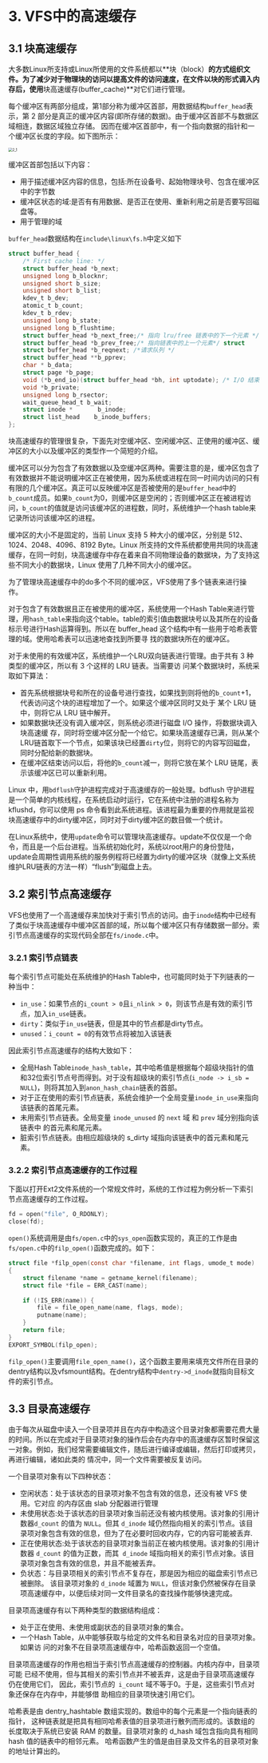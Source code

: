 # 3. VFS中的高速缓存

## 3.1 块高速缓存

大多数Linux所支持或Linux所使用的文件系统都以**块（block）**的方式组织文件。为了减少对于物理块的访问以提高文件的访问速度，在文件以块的形式调入内存后，使用**块高速缓存(buffer_cache)**对它们进行管理。

每个缓冲区有两部分组成，第1部分称为缓冲区首部，用数据结构`buffer_head`表示，第 2 部分是真正的缓冲区内容(即所存储的数据)。由于缓冲区首部不与数据区域相连，数据区域独立存储。 因而在缓冲区首部中，有一个指向数据的指针和一个缓冲区长度的字段。如下图所示：

<img src="./images/2_1.png" alt="2_1" style="zoom:50%;" />

缓冲区首部包括以下内容：

* 用于描述缓冲区内容的信息，包括:所在设备号、起始物理块号、包含在缓冲区中的字节数
* 缓冲区状态的域:是否有有用数据、是否正在使用、重新利用之前是否要写回磁盘等。
* 用于管理的域

`buffer_head`数据结构在`include\linux\fs.h`中定义如下

```c
struct buffer_head {
    /* First cache line: */
 	struct buffer_head *b_next;
 	unsigned long b_blocknr;
 	unsigned short b_size;
 	unsigned short b_list;
	kdev_t b_dev;
	atomic_t b_count;
 	kdev_t b_rdev;
	unsigned long b_state;
	unsigned long b_flushtime;
	struct buffer_head *b_next_free;/* 指向 lru/free 链表中的下一个元素 */
	struct buffer_head *b_prev_free;/* 指向链表中的上一个元素*/ struct 	buffer_head *b_this_page;/* 每个页面中的缓冲区链表*/
	struct buffer_head *b_reqnext; /*请求队列 */
	struct buffer_head **b_pprev;
	char * b_data;
	struct page *b_page;
	void (*b_end_io)(struct buffer_head *bh, int uptodate); /* I/O 结束方法*/
    void *b_private;
    unsigned long b_rsector;
    wait_queue_head_t b_wait;
    struct inode *       b_inode;
	struct list_head    b_inode_buffers;
};

```

块高速缓存的管理很复杂，下面先对空缓冲区、空闲缓冲区、正使用的缓冲区、缓冲区的大小以及缓冲区的类型作一个简短的介绍。

缓冲区可以分为包含了有效数据以及空缓冲区两种。需要注意的是，缓冲区包含了有效数据并不能说明缓冲区正在被使用，因为系统或进程在同一时间内访问的只有有限的几个缓冲区。真正可以反映缓冲区是否被使用的是`buffer_head`中的`b_count`成员。如果`b_count`为0，则缓冲区是空闲的；否则缓冲区正在被进程访问，`b_count`的值就是访问该缓冲区的进程数，同时，系统维护一个hash table来记录所访问该缓冲区的进程。

缓冲区的大小不是固定的，当前 Linux 支持 5 种大小的缓冲区，分别是 512、1024、2048、4096、8192 Byte。Linux 所支持的文件系统都使用共同的块高速缓存，在同一时刻，块高速缓存中存在着来自不同物理设备的数据块，为了支持这些不同大小的数据块，Linux 使用了几种不同大小的缓冲区。

为了管理块高速缓存中的do多个不同的缓冲区，VFS使用了多个链表来进行操作。

对于包含了有效数据且正在被使用的缓冲区，系统使用一个Hash Table来进行管理，用`hash_table`来指向这个table。table的索引值由数据块号以及其所在的设备标示号进行Hash运算得到。所以在 buffer_head 这个结构中有一些用于哈希表管理的域。使用哈希表可以迅速地查找到所要寻 找的数据块所在的缓冲区。

对于未使用的有效缓冲区，系统维护一个LRU双向链表进行管理。由于共有 3 种类型的缓冲区，所以有 3 个这样的 LRU 链表。当需要访 问某个数据块时，系统采取如下算法：

* 首先系统根据块号和所在的设备号进行查找，如果找到则将他的`b_count`+1，代表访问这个块的进程增加了一个。如果这个缓冲区同时又处于 某个 LRU 链中，则将它从 LRU 链中解开。
* 如果数据块还没有调入缓冲区，则系统必须进行磁盘 I/O 操作，将数据块调入块高速缓 存，同时将空缓冲区分配一个给它。如果块高速缓存已满，则从某个LRU链首取下一个节点，如果该块已经置`dirty`位，则将它的内容写回磁盘，同时分配给新的数据块。
* 在缓冲区结束访问以后，将他的`b_count`减一，则将它放在某个 LRU 链尾，表示该缓冲区已可以重新利用。

Linux 中，用`bdflush`守护进程完成对于高速缓存的一般处理。bdflush 守护进程是一个简单的内核线程，在系统启动时运行，它在系统中注册的进程名称为 kflushd，你可以使用 ps 命令看到此系统进程。该进程最为重要的作用就是监视块高速缓存中的dirty缓冲区，同时对于dirty缓冲区的数目做一个统计。

在Linux系统中，使用`update`命令可以管理块高速缓存。update不仅仅是一个命令，而且是一个后台进程。当系统初始化时，系统以root用户的身份登陆，update会周期性调用系统的服务例程将已经置为dirty的缓冲区块（就像上文系统维护LRU链表的方法一样）“flush”到磁盘上去。

## 3.2 索引节点高速缓存

VFS也使用了一个高速缓存来加快对于索引节点的访问。由于`inode`结构中已经有了类似于块高速缓存中缓冲区首部的域，所以每个缓冲区只有存储数据一部分。索引节点高速缓存的实现代码全部在`fs/inode.c`中。

### 3.2.1 索引节点链表

每个索引节点可能处在系统维护的Hash Table中，也可能同时处于下列链表的一种当中：

* `in_use`：如果节点的`i_count > 0`且`i_nlink > 0`，则该节点是有效的索引节点，加入`in_use`链表。
* `dirty`：类似于`in_use`链表，但是其中的节点都是dirty节点。
* `unused`：`i_count = 0`的有效节点将被加入该链表

因此索引节点高速缓存的结构大致如下：

* 全局Hash Table`inode_hash_table`，其中哈希值是根据每个超级块指针的值和32位索引节点号而得到。对于没有超级块的索引节点(`i_node -> i_sb = NULL`)，则将其加入到`anon_hash_chain`链表的首部。
* 对于正在使用的索引节点链表，系统会维护一个全局变量`inode_in_use`来指向该链表的首尾元素。
* 未用索引节点链表。全局变量 `inode_unused` 的 `next` 域 和 `prev` 域分别指向该链表中 的首元素和尾元素。
* 脏索引节点链表。由相应超级块的 s_dirty 域指向该链表中的首元素和尾元素。

### 3.2.2 索引节点高速缓存的工作过程

下面以打开Ext2文件系统的一个常规文件时，系统的工作过程为例分析一下索引节点高速缓存的工作过程。

```c
fd = open("file", O_RDONLY); 
close(fd);
```

`open()`系统调用是由`fs/open.c`中的`sys_open`函数实现的，真正的工作是由`fs/open.c`中的`filp_open()`函数完成的。如下：

```c
struct file *filp_open(const char *filename, int flags, umode_t mode)
{
	struct filename *name = getname_kernel(filename);
	struct file *file = ERR_CAST(name);
	
	if (!IS_ERR(name)) {
		file = file_open_name(name, flags, mode);
		putname(name);
	}
	return file;
}
EXPORT_SYMBOL(filp_open);
```

`filp_open()`主要调用`file_open_name()`，这个函数主要用来填充文件所在目录的dentry结构以及vfsmount结构。在dentry结构中`dentry->d_inode`就指向目标文件的索引节点。

## 3.3 目录高速缓存

由于每次从磁盘中读入一个目录项并且在内存中构造这个目录对象都需要花费大量的时间。所以在完成对于目录项对象的操作后会在内存中的高速缓存区暂时保留这一对象。例如，我们经常需要编辑文件，随后进行编译或编辑，然后打印或拷贝，再进行编辑，诸如此类的 情况中，同一个文件需要被反复访问。

一个目录项对象有以下四种状态：

* 空闲状态：处于该状态的目录项对象不包含有效的信息，还没有被 VFS 使用。它对应 的内存区由 slab 分配器进行管理
* 未使用状态:处于该状态的目录项对象当前还没有被内核使用。该对象的引用计数器`d_count` 的值为 `NULL`。但其 `d_inode` 域仍然指向相关的索引节点。该目录项对象包含有效的信息，但为了在必要时回收内存，它的内容可能被丢弃.
* 正在使用状态:处于该状态的目录项对象当前正在被内核使用。该对象的引用计数器 `d_count` 的值为正数，而其` d_inode` 域指向相关的索引节点对象。该目录项对象包含有效的信息，并且不能被丢弃。
* 负状态：与目录项相关的索引节点不复存在，那是因为相应的磁盘索引节点已被删除。 该目录项对象的 `d_inode` 域置为 `NULL`，但该对象仍然被保存在目录项高速缓存中，以便后续对同一文件目录名的查找操作能够快速完成。

目录项高速缓存有以下两种类型的数据结构组成：

* 处于正在使用、未使用或副状态的目录项对象的集合。
* 一个Hash Table，从中能够获取与给定的文件名和目录名对应的目录项对象。如果访 问的对象不在目录项高速缓存中，哈希函数返回一个空值。

目录项高速缓存的作用也相当于索引节点高速缓存的控制器。内核内存中，目录项可能 已经不使用，但与其相关的索引节点并不被丢弃，这是由于目录项高速缓存仍在使用它们， 因此，索引节点的` i_count` 域不等于0。于是，这些索引节点对象还保存在内存中，并能够借 助相应的目录项快速引用它们。

哈希表是由 dentry_hashtable 数组实现的。数组中的每个元素是一个指向链表的指针， 这种链表就是把具有相同哈希表值的目录项进行散列而形成的。该数组的长度取决于系统已安装 RAM 的数量。目录项对象的 d_hash 域包含指向具有相同 hash 值的链表中的相邻元素。 哈希函数产生的值是由目录及文件名的目录项对象的地址计算出的。